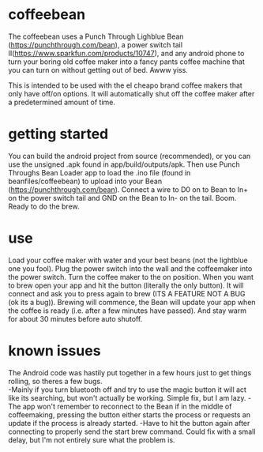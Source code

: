 # coffeebean
The coffeebean uses a Punch Through Lighblue Bean (https://punchthrough.com/bean), a power switch tail II(https://www.sparkfun.com/products/10747), and any android phone to turn your boring old coffee maker into a fancy pants coffee machine that you can turn on without getting out of bed.  Awww yiss.

This is intended to be used with the el cheapo brand coffee makers that only have off/on options.  It will automatically shut off the coffee maker after a predetermined amount of time.

# getting started
You can build the android project from source (recommended), or you can use the unsigned .apk found in app/build/outputs/apk.  Then use Punch Throughs Bean Loader app to load the .ino file (found in beanfiles/coffeebean) to upload into your Bean (https://punchthrough.com/bean).  Connect a wire to D0 on to Bean to In+ on the power switch tail and GND on the Bean to In- on the tail.  Boom.  Ready to do the brew.

# use
Load your coffee maker with water and your best beans (not the lightblue one you fool).  Plug the power switch into the wall and the coffeemaker into the power switch.  Turn the coffee maker to the on position.  When you want to brew open your app and hit the button (literally the only button).  It will connect and ask you to press again to brew (ITS A FEATURE NOT A BUG (ok its a bug)).  Brewing will commence, the Bean will update your app when the coffee is ready (i.e. after a few minutes have passed). And stay warm for about 30 minutes before auto shutoff.

# known issues
The Android code was hastily put together in a few hours just to get things rolling, so theres a few bugs.  
-Mainly if you turn bluetooth off and try to use the magic button it will act like its searching, but won't actually be working.  Simple fix, but I am lazy.
-The app won't remember to reconnect to the Bean if in the middle of coffeemaking, pressing the button either starts the process or requests an update if the process is already started.
-Have to hit the button again after connecting to properly send the start brew command. Could fix with a small delay, but I'm not entirely sure what the problem is.

